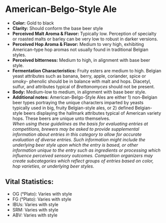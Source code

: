 # American-Belgo-Style Ale

- **Color:** Gold to black
- **Clarity:** Should conform the base beer style
- **Perceived Malt Aroma & Flavor:** Typically low. Perception of specialty or roasted malts or barley can be very low to robust in darker versions.
- **Perceived Hop Aroma & Flavor:** Medium to very high, exhibiting American-type hop aromas not usually found in traditional Belgian styles.
- **Perceived bitterness:** Medium to high, in alignment with base beer style.
- **Fermentation Characteristics:** Fruity esters are medium to high. Belgian yeast attributes such as banana, berry, apple, coriander, spice or smoky- phenolic should be in balance with malt and hops. Diacetyl, sulfur, and attributes typical of _Brettanomyces_ should not be present.
- **Body:** Medium-low to medium, in alignment with base beer style.
- **Additional notes:** American-Belgo-Style Ales are either 1) non-Belgian beer types portraying the unique characters imparted by yeasts typically used in big, fruity Belgian-style ales, or 2) defined Belgian- style beers displaying the hallmark attributes typical of American variety hops. These beers are unique unto themselves. <br/>
_When using these guidelines as the basis for evaluating entries at competitions, brewers may be asked to provide supplemental information about entries in this category to allow for accurate evaluation of diverse entries. Such information might include the underlying beer style upon which the entry is based, or other information unique to the entry such as ingredients or processing which influence perceived sensory outcomes. Competition organizers may create subcategories which reflect groups of entries based on color, hop varieties, or underlying beer styles._

## Vital Statistics:

- OG (°Plato): Varies with style
- FG (°Plato): Varies with style
- IBUs: Varies with style
- SRM: Varies with style
- ABV: Varies with style
